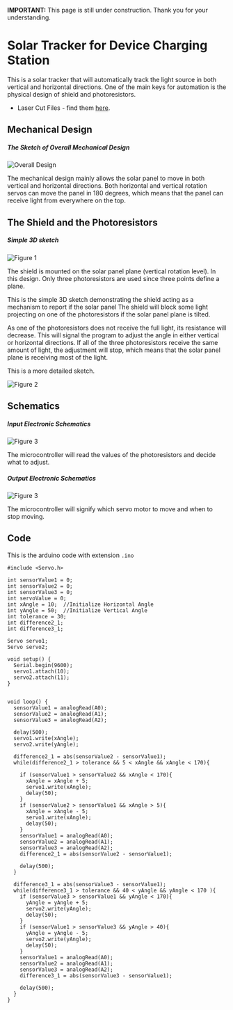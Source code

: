 
**IMPORTANT:** This page is still under construction. Thank you for your understanding.

# Solar Tracker for Device Charging Station

This is a solar tracker that will automatically track the light source in both vertical and horizontal directions. One of the main keys for automation is the physical design of shield and photoresistors.

* Laser Cut Files - find them [here](https://github.com/YiChiMa/Solar-Tracker/tree/master/LaserCut).


## Mechanical Design

##### The Sketch of Overall Mechanical Design

![Overall Design](Sketches/Overall.jpg)

The mechanical design mainly allows the solar panel to move in both vertical and horizontal directions. Both horizontal and vertical rotation servos can move the panel in 180 degrees, which means that the panel can receive light from everywhere on the top.  

## The Shield and the Photoresistors

##### Simple 3D sketch

![Figure 1](Sketches/Shield3Dx.jpg)

The shield is mounted on the solar panel plane (vertical rotation level). In this design. Only three photoresistors are used since three points define a plane.

This is the simple 3D sketch demonstrating the shield acting as a mechanism to report if the solar panel
The shield will block some light projecting on one of the photoresistors if the solar panel plane is tilted.

As one of the photoresistors does not receive the full light, its resistance will decrease. This will signal the program to adjust the angle in either vertical or horizontal directions. If all of the three photoresistors receive the same amount of light, the adjustment will stop, which means that the solar panel plane is receiving most of the light.

This is a more detailed sketch.

![Figure 2](Sketches/Shield.jpeg)


## Schematics
##### Input Electronic Schematics
![Figure 3](Sketches/SchematicsResistors.jpg)

The microcontroller will read the values of the photoresistors and decide what to adjust.

##### Output Electronic Schematics
![Figure 3](Sketches/SchematicsServo.jpg)

The microcontroller will signify which servo motor to move and when to stop moving.

## Code

This is the arduino code with extension ``.ino``

```
#include <Servo.h>

int sensorValue1 = 0;
int sensorValue2 = 0;
int sensorValue3 = 0;
int servoValue = 0;
int xAngle = 10;  //Initialize Horizontal Angle
int yAngle = 50;  //Initialize Vertical Angle
int tolerance = 30;
int difference2_1;
int difference3_1;

Servo servo1;
Servo servo2;

void setup() {
  Serial.begin(9600);
  servo1.attach(10);
  servo2.attach(11);
}


void loop() {
  sensorValue1 = analogRead(A0);
  sensorValue2 = analogRead(A1);
  sensorValue3 = analogRead(A2);

  delay(500);
  servo1.write(xAngle);
  servo2.write(yAngle);

  difference2_1 = abs(sensorValue2 - sensorValue1);
  while(difference2_1 > tolerance && 5 < xAngle && xAngle < 170){  

    if (sensorValue1 > sensorValue2 && xAngle < 170){
      xAngle = xAngle + 5;   
      servo1.write(xAngle);
      delay(50);
    }
    if (sensorValue2 > sensorValue1 && xAngle > 5){
      xAngle = xAngle - 5;
      servo1.write(xAngle);
      delay(50);
    }
    sensorValue1 = analogRead(A0);
    sensorValue2 = analogRead(A1);
    sensorValue3 = analogRead(A2);
    difference2_1 = abs(sensorValue2 - sensorValue1);

    delay(500);
  }

  difference3_1 = abs(sensorValue3 - sensorValue1);
  while(difference3_1 > tolerance && 40 < yAngle && yAngle < 170 ){
    if (sensorValue3 > sensorValue1 && yAngle < 170){
      yAngle = yAngle + 5;     
      servo2.write(yAngle);
      delay(50);
    }
    if (sensorValue1 > sensorValue3 && yAngle > 40){
      yAngle = yAngle - 5;
      servo2.write(yAngle);
      delay(50);
    }
    sensorValue1 = analogRead(A0);
    sensorValue2 = analogRead(A1);
    sensorValue3 = analogRead(A2);
    difference3_1 = abs(sensorValue3 - sensorValue1);

    delay(500);
  }
}
```
